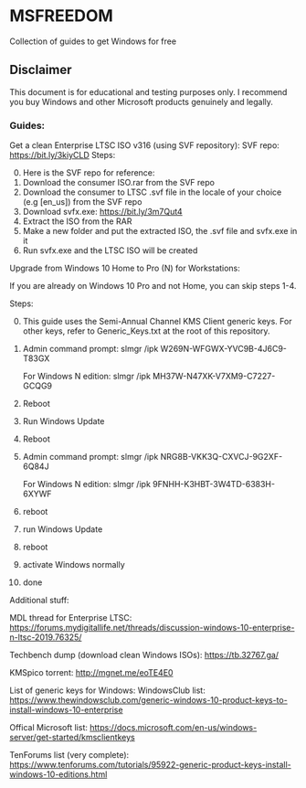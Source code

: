# MSFREEDOM
Collection of guides to get Windows for free

## Disclaimer
This document is for educational and testing purposes only. I recommend you buy Windows and other Microsoft products genuinely and legally.


### Guides:
Get a clean Enterprise LTSC ISO v316 (using SVF repository):
SVF repo: https://bit.ly/3kiyCLD
Steps:

0. Here is the SVF repo for reference:  
1. Download the consumer ISO.rar from the SVF repo
2. Download the consumer to LTSC .svf file in the locale of your choice (e.g [en_us]) from the SVF repo
3. Download svfx.exe: https://bit.ly/3m7Qut4
4. Extract the ISO from the RAR
5. Make a new folder and put the extracted ISO, the .svf file and svfx.exe in it
6. Run svfx.exe and the LTSC ISO will be created


Upgrade from Windows 10 Home to Pro (N) for Workstations:

If you are already on Windows 10 Pro and not Home, you can skip steps 1-4.

Steps:

0. This guide uses the Semi-Annual Channel KMS Client generic keys. For other keys, refer to Generic_Keys.txt at the root of this repository.
1. Admin command prompt:
   slmgr /ipk W269N-WFGWX-YVC9B-4J6C9-T83GX
   
   For Windows N edition:
   slmgr /ipk MH37W-N47XK-V7XM9-C7227-GCQG9

2. Reboot
3. Run Windows Update
4. Reboot

5. Admin command prompt:
   slmgr /ipk NRG8B-VKK3Q-CXVCJ-9G2XF-6Q84J
   
   For Windows N edition: 
   slmgr /ipk 9FNHH-K3HBT-3W4TD-6383H-6XYWF

6. reboot
7. run Windows Update
8. reboot
9. activate Windows normally
10. done

Additional stuff:

MDL thread for Enterprise LTSC: https://forums.mydigitallife.net/threads/discussion-windows-10-enterprise-n-ltsc-2019.76325/

Techbench dump (download clean Windows ISOs): https://tb.32767.ga/

KMSpico torrent: http://mgnet.me/eoTE4E0

List of generic keys for Windows:
WindowsClub list: https://www.thewindowsclub.com/generic-windows-10-product-keys-to-install-windows-10-enterprise

Offical Microsoft list: https://docs.microsoft.com/en-us/windows-server/get-started/kmsclientkeys

TenForums list (very complete): https://www.tenforums.com/tutorials/95922-generic-product-keys-install-windows-10-editions.html
